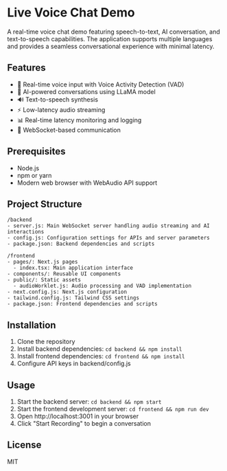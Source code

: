 # Live Voice Chat Demo

A real-time voice chat demo featuring speech-to-text, AI conversation, and text-to-speech capabilities. The application supports multiple languages and provides a seamless conversational experience with minimal latency.

## Features

- 🎤 Real-time voice input with Voice Activity Detection (VAD)
- 🤖 AI-powered conversations using LLaMA model
- 🔊 Text-to-speech synthesis
- ⚡ Low-latency audio streaming
- 📊 Real-time latency monitoring and logging
- 🎯 WebSocket-based communication

## Prerequisites

- Node.js
- npm or yarn
- Modern web browser with WebAudio API support

## Project Structure

```
/backend
- server.js: Main WebSocket server handling audio streaming and AI interactions
- config.js: Configuration settings for APIs and server parameters
- package.json: Backend dependencies and scripts
```

```
/frontend
- pages/: Next.js pages
  - index.tsx: Main application interface
- components/: Reusable UI components
- public/: Static assets
  - audioWorklet.js: Audio processing and VAD implementation
- next.config.js: Next.js configuration
- tailwind.config.js: Tailwind CSS settings
- package.json: Frontend dependencies and scripts
```

## Installation

1. Clone the repository
2. Install backend dependencies: `cd backend && npm install`
3. Install frontend dependencies: `cd frontend && npm install`
5. Configure API keys in backend/config.js

## Usage

1. Start the backend server: `cd backend && npm start`
2. Start the frontend development server: `cd frontend && npm run dev`
3. Open http://localhost:3001 in your browser
4. Click "Start Recording" to begin a conversation

## License

MIT


